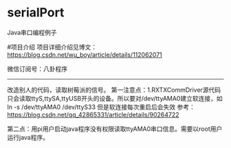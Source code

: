 # serialPort
Java串口编程例子

#项目介绍
项目详细介绍见博文：https://blog.csdn.net/wu_boy/article/details/112062071

微信订阅号：八卦程序

------------------------------
改造别人的代码，读取树莓派的信号。
第一注意点：1.RXTXCommDriver源代码只会读取ttyS,ttySA,ttyUSB开头的设备。所以要对/dev/ttyAMA0建立软连接，如ln -s /dev/ttyAMA0 /dev/ttyS33
但是软连接每次重启后会失效
参考：https://blog.csdn.net/qq_42865331/article/details/90264722

第二点：用pi用户启动java程序没有权限读取ttyAMA0串口信息。需要以root用户运行java程序。
